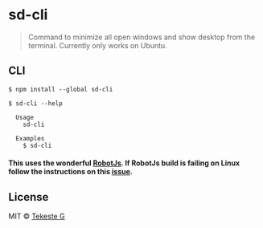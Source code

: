 # sd-cli
> Command to minimize all open windows and show desktop from the terminal. Currently only works on Ubuntu.

## CLI

```
$ npm install --global sd-cli
```

```
$ sd-cli --help

  Usage
    sd-cli

  Examples
    $ sd-cli
```

#### This uses the wonderful  [RobotJs](https://github.com/octalmage/robotjs/). If RobotJs build is failing on Linux follow the instructions on this [issue](https://github.com/octalmage/robotjs/issues/17).


## License

MIT © [Tekeste G](https://github.com/iamtekeste)
